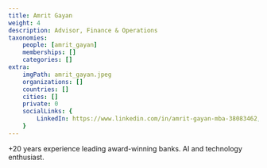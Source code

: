 ```yaml
---
title: Amrit Gayan
weight: 4
description: Advisor, Finance & Operations
taxonomies:
    people: [amrit_gayan]
    memberships: []
    categories: []
extra:
    imgPath: amrit_gayan.jpeg
    organizations: []
    countries: []
    cities: []
    private: 0
    socialLinks: {
        LinkedIn: https://www.linkedin.com/in/amrit-gayan-mba-38083462,
    }
---
```


+20 years experience leading award-winning banks. AI and technology enthusiast.